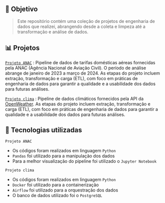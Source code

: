 
## :pushpin: Objetivo
> Este repositório contém uma coleção de projetos de engenharia de dados que realizei, abrangendo desde a coleta e limpeza até a transformação e análise de dados.

## :bar_chart: Projetos

[`Projeto ANAC`](https://github.com/valsoares/Data-engineer/tree/main/anac) : Pipeline de dados de tarifas domésticas aéreas fornecidas pela ANAC (Agência Nacional de Aviação Civil). O período de análise abrange de janeiro de 2023 a março de 2024. As etapas do projeto incluem extração, transformação e carga (ETL), com foco em práticas de engenharia de dados para garantir a qualidade e a usabilidade dos dados para futuras análises.

[`Projeto clima`](https://github.com/valsoares/Data-engineer/tree/main/clima) : Pipeline de dados climáticos fornecidos pela API da [OpenWeather](https://openweathermap.org/). As etapas do projeto incluem extração, transformação e carga (ETL), com foco em práticas de engenharia de dados para garantir a qualidade e a usabilidade dos dados para futuras análises.

## :wrench: Tecnologias utilizadas
`Projeto ANAC`
- Os códigos foram realizados em linguagem `Python`
- `Pandas` foi utilizado para a manipulação dos dados
- Para a melhor visualização do pipeline foi utilizado o `Jupyter Notebook`

`Projeto clima`
- Os códigos foram realizados em linguagem `Python`
- `Docker` foi utilizado para a containerização
- `Airflow` foi utilizado para a orquestração dos dados
- O banco de dados utilizado foi o `PostgreSQL`
